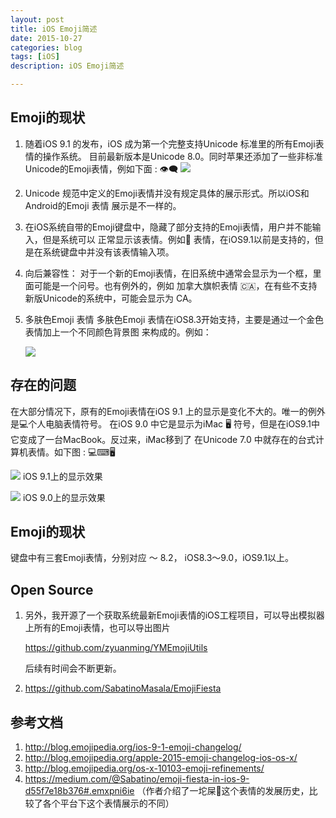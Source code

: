 ```yaml
---
layout: post
title: iOS Emoji简述
date: 2015-10-27
categories: blog
tags: [iOS]
description: iOS Emoji简述

---
```


## Emoji的现状

1. 随着iOS 9.1 的发布，iOS 成为第一个完整支持Unicode 标准里的所有Emoji表情的操作系统。
目前最新版本是Unicode 8.0。同时苹果还添加了一些非标准Unicode的Emoji表情，例如下面 :
    👁‍🗨 
    ![](http://images2015.cnblogs.com/blog/406864/201512/406864-20151227172143359-1941846865.png)

2. Unicode 规范中定义的Emoji表情并没有规定具体的展示形式。所以iOS和Android的Emoji 表情
展示是不一样的。

3. 在iOS系统自带的Emoji键盘中，隐藏了部分支持的Emoji表情，用户并不能输入，但是系统可以
正常显示该表情。例如🖖 表情，在iOS9.1以前是支持的，但是在系统键盘中并没有该表情输入项。

4. 向后兼容性：
对于一个新的Emoji表情，在旧系统中通常会显示为一个框，里面可能是一个问号。也有例外的，例如
加拿大旗帜表情 🇨🇦，在有些不支持新版Unicode的系统中，可能会显示为 CA。

5. 多肤色Emoji 表情
多肤色Emoji 表情在iOS8.3开始支持，主要是通过一个金色表情加上一个不同颜色背景图
来构成的。例如：

    ![](http://images2015.cnblogs.com/blog/406864/201512/406864-20151227172343921-17009113.png)


## 存在的问题

在大部分情况下，原有的Emoji表情在iOS 9.1 上的显示是变化不大的。唯一的例外是💻个人电脑表情符号。
在iOS 9.0 中它是显示为iMac 🖥 符号，但是在iOS9.1中它变成了一台MacBook。反过来，iMac移到了
在Unicode 7.0 中就存在的台式计算机表情。如下图 :
 💻⌨🖥

![](http://images2015.cnblogs.com/blog/406864/201512/406864-20151227172429359-1963090011.png)
iOS 9.1上的显示效果


![](http://images2015.cnblogs.com/blog/406864/201512/406864-20151227172447874-2045028715.png)
iOS 9.0上的显示效果

## Emoji的现状

键盘中有三套Emoji表情，分别对应 ～ 8.2， iOS8.3～9.0，iOS9.1以上。

## Open Source

1. 另外，我开源了一个获取系统最新Emoji表情的iOS工程项目，可以导出模拟器上所有的Emoji表情，也可以导出图片

    https://github.com/zyuanming/YMEmojiUtils

    后续有时间会不断更新。

2. https://github.com/SabatinoMasala/EmojiFiesta

## 参考文档

1. http://blog.emojipedia.org/ios-9-1-emoji-changelog/
2. http://blog.emojipedia.org/apple-2015-emoji-changelog-ios-os-x/
3. http://blog.emojipedia.org/os-x-10103-emoji-refinements/
4. https://medium.com/@Sabatino/emoji-fiesta-in-ios-9-d55f7e18b376#.emxpni6ie 
（作者介绍了一坨屎💩这个表情的发展历史，比较了各个平台下这个表情展示的不同）